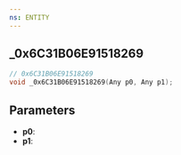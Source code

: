 ```yaml
---
ns: ENTITY
---
```

## _0x6C31B06E91518269

```c
// 0x6C31B06E91518269
void _0x6C31B06E91518269(Any p0, Any p1);
```

## Parameters
* **p0**:
* **p1**:
